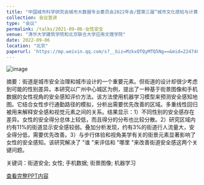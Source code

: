 ```yaml
---
title: "中国城市科学研究会城市大数据专业委员会2022年会/暨第三届“城市文化感知与计算”学术研讨会"
collection: 会议宣讲
type: "会议"
permalink: /talks/2021-09-06-女性安全
venue: "清华大学建筑学院和北京联合大学应用文理学院"
date: 2022-09-06
location: "北京"
paperurl: 'https://mp.weixin.qq.com/s?__biz=MzkxOTQyMTQ5Ng==&mid=2247483912&idx=1&sn=22fcecc4847d7a485811c076754829d2&chksm=c1a3155ff6d49c49829a4cd43721b095dde41b3f7024f33e92e70cadd5a4fdc4925bf2e96311#rd'
---
```

![image](https://user-images.githubusercontent.com/33396220/200170548-fc2c7f47-c459-4f57-bff7-3be340b1375f.png)

摘要：街道是城市安全治理和城市设计的一个重要元素。但街道的设计却很少考虑到可能的性别差异。本研究以广州中心城区为例，提出了一种基于街景图像和手机数据的女性视角的安全感知评价方法。该方法使用机器学习模型来预测安全感知地图。它结合女性步行通勤路径的模拟，分析出需要优先改善的区域。多重线性回归被用来解释安全感和视觉元素之间的关系。结果显示：1）不同性别的安全感存在差异。女性的安全得分总体上较低，而且得分的分布也比较分散。2）研究区域内约有11%的街道显示安全感较弱。叠加分析发现，约有3%的街道行人流量大，安全得分低，需要优先改善。3）与步行体验和视角美学有关的街景元素显著影响了女性的安全感知。该研究解决了 "谁 "来评估和 "哪里 "来改善街道安全感这两个关键问题。

关键词：街道安全; 女性; 手机数据; 街景图像; 机器学习

[查看完整PPT内容](https://mp.weixin.qq.com/s?__biz=MzkxOTQyMTQ5Ng==&mid=2247483912&idx=1&sn=22fcecc4847d7a485811c076754829d2&chksm=c1a3155ff6d49c49829a4cd43721b095dde41b3f7024f33e92e70cadd5a4fdc4925bf2e96311#rd)
